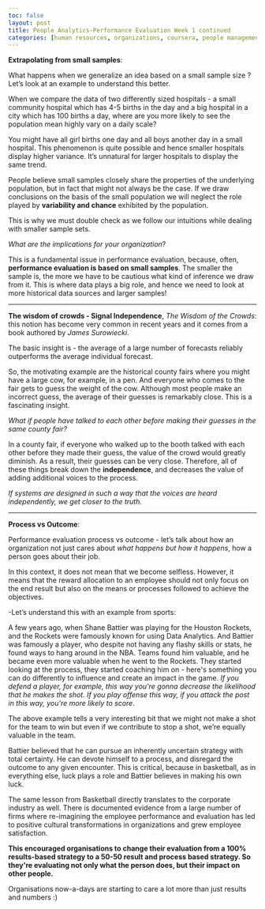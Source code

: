 ```yaml
--- 
toc: false
layout: post
title: People Analytics-Performance Evaluation Week 1 continued
categories: [human resources, organizations, coursera, people management]
---
```


**Extrapolating from small samples**:

What happens when we generalize an idea based on a small sample size ? Let’s look at an example to understand this better.

When we compare the data of two differently sized hospitals - a small community hospital which has 4-5 births in the day and a big hospital in a city which has 100 births a day, where are you more likely to see the population mean highly vary on a daily scale?

You might have all girl births one day and all boys another day in a small hospital. This phenomenon is quite possible and hence smaller hospitals display higher variance. It’s unnatural for larger hospitals to display the same trend.

People believe small samples closely share the properties of the underlying population, but in fact that might not always be the case. If we draw conclusions on the basis of the small population we will neglect the role played by **variability and chance** exhibited by the population.

This is why we must double check as we follow our intuitions while dealing with smaller sample sets.

_What are the implications for your organization_?

This is a fundamental issue in performance evaluation, because, often, **performance evaluation is based on small samples**. The smaller the sample is, the more we have to be cautious what kind of inference we draw from it. This is where data plays a big role, and hence we need to look at more historical data sources and larger samples!

---

**The wisdom of crowds - Signal Independence**, _The Wisdom of the Crowds_: this notion has become very common in recent years and it comes from a book authored by _James Surowiecki_.

The basic insight is - the average of a large number of forecasts reliably outperforms the average individual forecast.

So, the motivating example are the historical county fairs where you might have a large cow, for example, in a pen. And everyone who comes to the fair gets to guess the weight of the cow. Although most people make an incorrect guess, the average of their guesses is remarkably close. This is a fascinating insight.

_What if people have talked to each other before making their guesses in the same county fair?_

In a county fair, if everyone who walked up to the booth talked with each other before they made their guess, the value of the crowd would greatly diminish. As a result, their guesses can be very close. Therefore, all of these things break down the **independence**, and decreases the value of adding additional voices to the process.

_If systems are designed in such a way that the voices are heard independently, we get closer to the truth._

---

**Process vs Outcome**:

Performance evaluation process vs outcome - let’s talk about how an organization not just cares about _what happens but how it happens_, how a person goes about their job.

In this context, it does not mean that we become selfless. However, it means that the reward allocation to an employee should not only focus on the end result but also on the means or processes followed to achieve the objectives.

-Let’s understand this with an example from sports:

A few years ago, when Shane Battier was playing for the Houston Rockets, and the Rockets were famously known for using Data Analytics. And Battier was famously a player, who despite not having any flashy skills or stats, he found ways to hang around in the NBA. Teams found him valuable, and he became even more valuable when he went to the Rockets. They started looking at the process, they started coaching him on - here's something you can do differently to influence and create an impact in the game. _If you defend a player, for example, this way you're gonna decrease the likelihood that he makes the shot. If you play offense this way, if you attack the post in this way, you're more likely to score_.

The above example tells a very interesting bit that we might not make a shot for the team to win but even if we contribute to stop a shot, we’re equally valuable in the team.

Battier believed that he can pursue an inherently uncertain strategy with total certainty. He can devote himself to a process, and disregard the outcome to any given encounter. This is critical, because in basketball, as in everything else, luck plays a role and Battier believes in making his own luck.

The same lesson from Basketball directly translates to the corporate industry as well. There is documented evidence from a large number of firms where re-imagining the employee performance and evaluation has led to positive cultural transformations in organizations and grew employee satisfaction.

**This encouraged organisations to change their evaluation from a 100% results-based strategy to a 50-50 result and process based strategy. So they're evaluating not only what the person does, but their impact on other people.**

Organisations now-a-days are starting to care a lot more than just results and numbers :)
